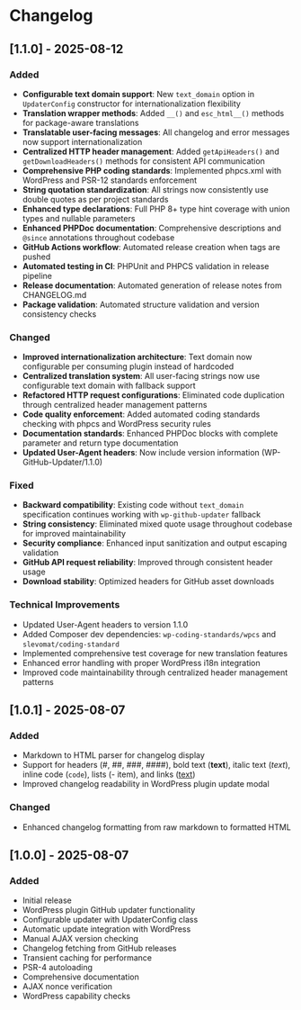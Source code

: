 # Changelog

## [1.1.0] - 2025-08-12
### Added
- **Configurable text domain support**: New `text_domain` option in `UpdaterConfig` constructor for internationalization flexibility
- **Translation wrapper methods**: Added `__()` and `esc_html__()` methods for package-aware translations
- **Translatable user-facing messages**: All changelog and error messages now support internationalization
- **Centralized HTTP header management**: Added `getApiHeaders()` and `getDownloadHeaders()` methods for consistent API communication
- **Comprehensive PHP coding standards**: Implemented phpcs.xml with WordPress and PSR-12 standards enforcement
- **String quotation standardization**: All strings now consistently use double quotes as per project standards
- **Enhanced type declarations**: Full PHP 8+ type hint coverage with union types and nullable parameters
- **Enhanced PHPDoc documentation**: Comprehensive descriptions and `@since` annotations throughout codebase
- **GitHub Actions workflow**: Automated release creation when tags are pushed
- **Automated testing in CI**: PHPUnit and PHPCS validation in release pipeline
- **Release documentation**: Automated generation of release notes from CHANGELOG.md
- **Package validation**: Automated structure validation and version consistency checks

### Changed
- **Improved internationalization architecture**: Text domain now configurable per consuming plugin instead of hardcoded
- **Centralized translation system**: All user-facing strings now use configurable text domain with fallback support
- **Refactored HTTP request configurations**: Eliminated code duplication through centralized header management patterns
- **Code quality enforcement**: Added automated coding standards checking with phpcs and WordPress security rules
- **Documentation standards**: Enhanced PHPDoc blocks with complete parameter and return type documentation
- **Updated User-Agent headers**: Now include version information (WP-GitHub-Updater/1.1.0)

### Fixed
- **Backward compatibility**: Existing code without `text_domain` specification continues working with `wp-github-updater` fallback
- **String consistency**: Eliminated mixed quote usage throughout codebase for improved maintainability
- **Security compliance**: Enhanced input sanitization and output escaping validation
- **GitHub API request reliability**: Improved through consistent header usage
- **Download stability**: Optimized headers for GitHub asset downloads

### Technical Improvements
- Updated User-Agent headers to version 1.1.0
- Added Composer dev dependencies: `wp-coding-standards/wpcs` and `slevomat/coding-standard`
- Implemented comprehensive test coverage for new translation features
- Enhanced error handling with proper WordPress i18n integration
- Improved code maintainability through centralized header management patterns

## [1.0.1] - 2025-08-07
### Added
- Markdown to HTML parser for changelog display
- Support for headers (#, ##, ###, ####), bold text (**text**), italic text (*text*), inline code (`code`), lists (- item), and links ([text](url))
- Improved changelog readability in WordPress plugin update modal

### Changed
- Enhanced changelog formatting from raw markdown to formatted HTML

## [1.0.0] - 2025-08-07
### Added

- Initial release
- WordPress plugin GitHub updater functionality
- Configurable updater with UpdaterConfig class
- Automatic update integration with WordPress
- Manual AJAX version checking
- Changelog fetching from GitHub releases
- Transient caching for performance
- PSR-4 autoloading
- Comprehensive documentation
- AJAX nonce verification
- WordPress capability checks
